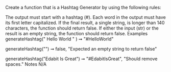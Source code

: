 Create a function that is a Hashtag Generator by using the following rules:

The output must start with a hashtag (#).
Each word in the output must have its first letter capitalized.
If the final result, a single string, is longer than 140 characters, the function should return false.
If either the input (str) or the result is an empty string, the function should return false.
Examples
generateHashtag("    Hello     World   " ) ➞ "#HelloWorld"

generateHashtag("") ➞ false, "Expected an empty string to return false"

generateHashtag("Edabit Is Great") ➞ "#EdabitIsGreat", "Should remove spaces."
Notes
N/A